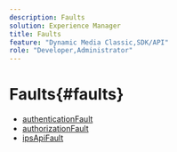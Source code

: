 ```yaml
---
description: Faults
solution: Experience Manager
title: Faults
feature: "Dynamic Media Classic,SDK/API"
role: "Developer,Administrator"
---
```


# Faults{#faults}

* [authenticationFault](r-authentication-fault.md)
* [authorizationFault](r-authorization-fault.md)
* [ipsApiFault](r-ips-api-fault.md)
